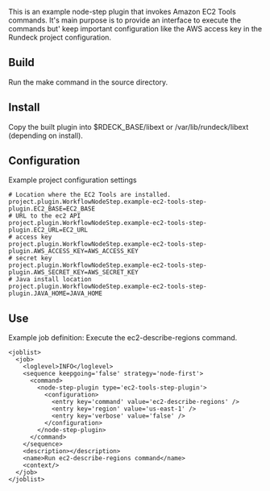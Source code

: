
This is an example node-step plugin that invokes Amazon EC2 Tools commands.
It's main purpose is to provide an interface to execute the commands but'
keep important configuration like the AWS access key in the Rundeck project configuration.

## Build

Run the make command in the source directory.

## Install

Copy the built plugin into $RDECK_BASE/libext or /var/lib/rundeck/libext (depending on install).

## Configuration

Example project configuration settings

```
# Location where the EC2 Tools are installed.
project.plugin.WorkflowNodeStep.example-ec2-tools-step-plugin.EC2_BASE=EC2_BASE
# URL to the ec2 API
project.plugin.WorkflowNodeStep.example-ec2-tools-step-plugin.EC2_URL=EC2_URL
# access key
project.plugin.WorkflowNodeStep.example-ec2-tools-step-plugin.AWS_ACCESS_KEY=AWS_ACCESS_KEY
# secret key
project.plugin.WorkflowNodeStep.example-ec2-tools-step-plugin.AWS_SECRET_KEY=AWS_SECRET_KEY
# Java install location
project.plugin.WorkflowNodeStep.example-ec2-tools-step-plugin.JAVA_HOME=JAVA_HOME
```
## Use

Example job definition: Execute the ec2-describe-regions command.

```
<joblist>
  <job>
    <loglevel>INFO</loglevel>
    <sequence keepgoing='false' strategy='node-first'>
      <command>
        <node-step-plugin type='ec2-tools-step-plugin'>
          <configuration>
            <entry key='command' value='ec2-describe-regions' />
            <entry key='region' value='us-east-1' />
            <entry key='verbose' value='false' />
          </configuration>
        </node-step-plugin>
      </command>
    </sequence>
    <description></description>
    <name>Run ec2-describe-regions command</name>
    <context/>
  </job>
</joblist>
```